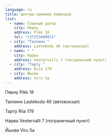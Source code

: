 ```yaml
---
language: ru
title: Центры приемов беженцев
list:
  - name: Главный центр
    city: Пярну
    address: Pikk 18
    tel: "+37253499911"
  - city: "Таллинн "
    address: Lastekodu 46 (автовокзал)
  - name: " "
    city: Нарва
    address: Vestervalli 7 (пограничный пункт)
  - city: "Тарту "
    address: Riia 179
  - city: Йыхви
    address: Viru 5a
---
```

Пярну
Pikk 18

Таллинн 
Lastekodu 46 (автовокзал)

Тарту
Riia 179

Нарва
Vestervalli 7 (пограничный пункт)

Йыхви 
Viru 5a